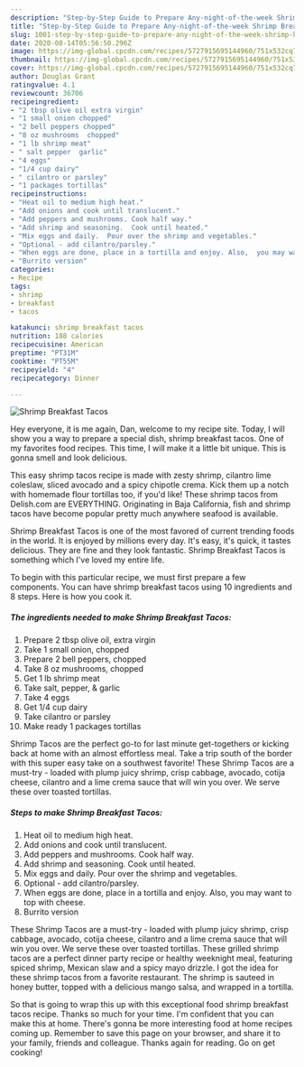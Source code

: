 ```yaml
---
description: "Step-by-Step Guide to Prepare Any-night-of-the-week Shrimp Breakfast Tacos"
title: "Step-by-Step Guide to Prepare Any-night-of-the-week Shrimp Breakfast Tacos"
slug: 1001-step-by-step-guide-to-prepare-any-night-of-the-week-shrimp-breakfast-tacos
date: 2020-08-14T05:56:50.296Z
image: https://img-global.cpcdn.com/recipes/5727915695144960/751x532cq70/shrimp-breakfast-tacos-recipe-main-photo.jpg
thumbnail: https://img-global.cpcdn.com/recipes/5727915695144960/751x532cq70/shrimp-breakfast-tacos-recipe-main-photo.jpg
cover: https://img-global.cpcdn.com/recipes/5727915695144960/751x532cq70/shrimp-breakfast-tacos-recipe-main-photo.jpg
author: Douglas Grant
ratingvalue: 4.1
reviewcount: 36706
recipeingredient:
- "2 tbsp olive oil extra virgin"
- "1 small onion chopped"
- "2 bell peppers chopped"
- "8 oz mushrooms  chopped"
- "1 lb shrimp meat"
- " salt pepper  garlic"
- "4 eggs"
- "1/4 cup dairy"
- " cilantro or parsley"
- "1 packages tortillas"
recipeinstructions:
- "Heat oil to medium high heat."
- "Add onions and cook until translucent."
- "Add peppers and mushrooms. Cook half way."
- "Add shrimp and seasoning.  Cook until heated."
- "Mix eggs and daily.  Pour over the shrimp and vegetables."
- "Optional - add cilantro/parsley."
- "When eggs are done, place in a tortilla and enjoy. Also,  you may want to top with cheese."
- "Burrito version"
categories:
- Recipe
tags:
- shrimp
- breakfast
- tacos

katakunci: shrimp breakfast tacos 
nutrition: 188 calories
recipecuisine: American
preptime: "PT31M"
cooktime: "PT55M"
recipeyield: "4"
recipecategory: Dinner

---
```



![Shrimp Breakfast Tacos](https://img-global.cpcdn.com/recipes/5727915695144960/751x532cq70/shrimp-breakfast-tacos-recipe-main-photo.jpg)

Hey everyone, it is me again, Dan, welcome to my recipe site. Today, I will show you a way to prepare a special dish, shrimp breakfast tacos. One of my favorites food recipes. This time, I will make it a little bit unique. This is gonna smell and look delicious.

This easy shrimp tacos recipe is made with zesty shrimp, cilantro lime coleslaw, sliced avocado and a spicy chipotle crema. Kick them up a notch with homemade flour tortillas too, if you&#39;d like! These shrimp tacos from Delish.com are EVERYTHING. Originating in Baja California, fish and shrimp tacos have become popular pretty much anywhere seafood is available.

Shrimp Breakfast Tacos is one of the most favored of current trending foods in the world. It is enjoyed by millions every day. It's easy, it's quick, it tastes delicious. They are fine and they look fantastic. Shrimp Breakfast Tacos is something which I've loved my entire life.


To begin with this particular recipe, we must first prepare a few components. You can have shrimp breakfast tacos using 10 ingredients and 8 steps. Here is how you cook it.

<!--inarticleads1-->

##### The ingredients needed to make Shrimp Breakfast Tacos:

1. Prepare 2 tbsp olive oil, extra virgin
1. Take 1 small onion, chopped
1. Prepare 2 bell peppers, chopped
1. Take 8 oz mushrooms,  chopped
1. Get 1 lb shrimp meat
1. Take  salt, pepper, &amp; garlic
1. Take 4 eggs
1. Get 1/4 cup dairy
1. Take  cilantro or parsley
1. Make ready 1 packages tortillas


Shrimp Tacos are the perfect go-to for last minute get-togethers or kicking back at home with an almost effortless meal. Take a trip south of the border with this super easy take on a southwest favorite! These Shrimp Tacos are a must-try - loaded with plump juicy shrimp, crisp cabbage, avocado, cotija cheese, cilantro and a lime crema sauce that will win you over. We serve these over toasted tortillas. 

<!--inarticleads2-->

##### Steps to make Shrimp Breakfast Tacos:

1. Heat oil to medium high heat.
1. Add onions and cook until translucent.
1. Add peppers and mushrooms. Cook half way.
1. Add shrimp and seasoning.  Cook until heated.
1. Mix eggs and daily.  Pour over the shrimp and vegetables.
1. Optional - add cilantro/parsley.
1. When eggs are done, place in a tortilla and enjoy. Also,  you may want to top with cheese.
1. Burrito version


These Shrimp Tacos are a must-try - loaded with plump juicy shrimp, crisp cabbage, avocado, cotija cheese, cilantro and a lime crema sauce that will win you over. We serve these over toasted tortillas. These grilled shrimp tacos are a perfect dinner party recipe or healthy weeknight meal, featuring spiced shrimp, Mexican slaw and a spicy mayo drizzle. I got the idea for these shrimp tacos from a favorite restaurant. The shrimp is sauteed in honey butter, topped with a delicious mango salsa, and wrapped in a tortilla. 

So that is going to wrap this up with this exceptional food shrimp breakfast tacos recipe. Thanks so much for your time. I'm confident that you can make this at home. There's gonna be more interesting food at home recipes coming up. Remember to save this page on your browser, and share it to your family, friends and colleague. Thanks again for reading. Go on get cooking!
